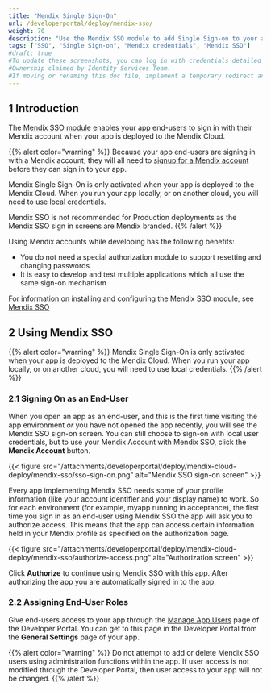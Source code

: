 ```yaml
---
title: "Mendix Single Sign-On"
url: /developerportal/deploy/mendix-sso/
weight: 70
description: "Use the Mendix SSO module to add Single Sign-on to your app using the user's Mendix credentials"
tags: ["SSO", "Single Sign-on", "Mendix credentials", "Mendix SSO"]
#draft: true
#To update these screenshots, you can log in with credentials detailed in How to Update Screenshots Using Team Apps.
#Ownership claimed by Identity Services Team.
#If moving or renaming this doc file, implement a temporary redirect and let the respective team know they should update the URL in the product. See Mapping to Products for more details.
---
```


## 1 Introduction

The [Mendix SSO module](/appstore/modules/mendix-sso/) enables your app end-users to sign in with their Mendix account when your app is deployed to the Mendix Cloud.

{{% alert color="warning" %}}
Because your app end-users are signing in with a Mendix account, they will all need to [signup for a Mendix account](https://signup.mendix.com/) before they can sign in to your app.

Mendix Single Sign-On is only activated when your app is deployed to the Mendix Cloud. When you run your app locally, or on another cloud, you will need to use local credentials.

Mendix SSO is not recommended for Production deployments as the Mendix SSO sign in screens are Mendix branded.
{{% /alert %}}

Using Mendix accounts while developing has the following benefits:

* You do not need a special authorization module to support resetting and changing passwords
* It is easy to develop and test multiple applications which all use the same sign-on mechanism

For information on installing and configuring the Mendix SSO module, see [Mendix SSO](/appstore/modules/mendix-sso/)

## 2 Using Mendix SSO

{{% alert color="warning" %}}
Mendix Single Sign-On is only activated when your app is deployed to the Mendix Cloud. When you run your app locally, or on another cloud, you will need to use local credentials.
{{% /alert %}}

### 2.1 Signing On as an End-User

When you open an app as an end-user, and this is the first time visiting the app environment *or* you have not opened the app recently, you will see the Mendix SSO sign-on screen. You can still choose to sign-on with local user credentials, but to use your Mendix Account with Mendix SSO, click  the **Mendix Account** button.

{{< figure src="/attachments/developerportal/deploy/mendix-cloud-deploy/mendix-sso/sso-sign-on.png" alt="Mendix SSO sign-on screen" >}}

Every app implementing Mendix SSO needs some of your profile information (like your account identifier and your display name) to work. So for each environment (for example, myapp running in acceptance), the first time you sign in as an end-user using Mendix SSO the app will ask you to authorize access. This means that the app can access certain information held in your Mendix profile as specified on the authorization page.

{{< figure src="/attachments/developerportal/deploy/mendix-cloud-deploy/mendix-sso/authorize-access.png" alt="Authorization screen" >}}

Click **Authorize** to continue using Mendix SSO with this app. After authorizing the app you are automatically signed in to the app.

### 2.2 Assigning End-User Roles

Give end-users access to your app through the [Manage App Users](/developerportal/collaborate/general-settings/#managing-app-users) page of the Developer Portal. You can get to this page in the Developer Portal from the **General Settings** page of your app.

{{% alert color="warning" %}}
Do not attempt to add or delete Mendix SSO users using administration functions within the app. If user access is not modified through the Developer Portal, then user access to your app will not be changed.
{{% /alert %}}
